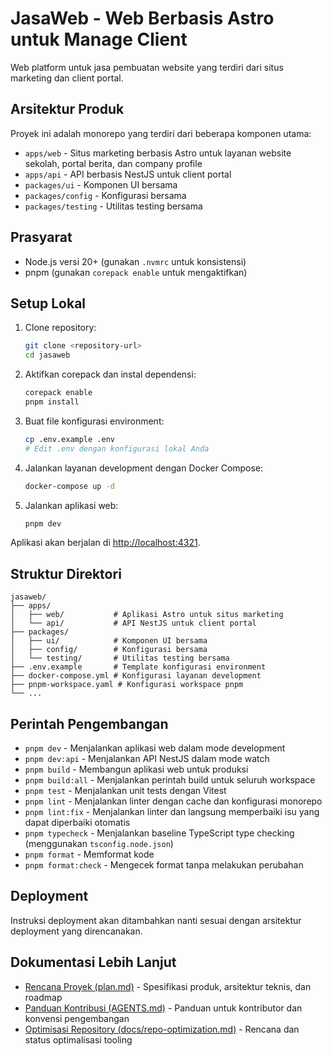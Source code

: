 # JasaWeb - Web Berbasis Astro untuk Manage Client

Web platform untuk jasa pembuatan website yang terdiri dari situs marketing dan client portal.

## Arsitektur Produk

Proyek ini adalah monorepo yang terdiri dari beberapa komponen utama:

- `apps/web` - Situs marketing berbasis Astro untuk layanan website sekolah, portal berita, dan company profile
- `apps/api` - API berbasis NestJS untuk client portal
- `packages/ui` - Komponen UI bersama
- `packages/config` - Konfigurasi bersama
- `packages/testing` - Utilitas testing bersama

## Prasyarat

- Node.js versi 20+ (gunakan `.nvmrc` untuk konsistensi)
- pnpm (gunakan `corepack enable` untuk mengaktifkan)

## Setup Lokal

1. Clone repository:
   ```bash
   git clone <repository-url>
   cd jasaweb
   ```

2. Aktifkan corepack dan instal dependensi:
   ```bash
   corepack enable
   pnpm install
   ```

3. Buat file konfigurasi environment:
   ```bash
   cp .env.example .env
   # Edit .env dengan konfigurasi lokal Anda
   ```

4. Jalankan layanan development dengan Docker Compose:
   ```bash
   docker-compose up -d
   ```

5. Jalankan aplikasi web:
   ```bash
   pnpm dev
   ```

Aplikasi akan berjalan di [http://localhost:4321](http://localhost:4321).

## Struktur Direktori

```
jasaweb/
├── apps/
│   ├── web/           # Aplikasi Astro untuk situs marketing
│   └── api/           # API NestJS untuk client portal
├── packages/
│   ├── ui/            # Komponen UI bersama
│   ├── config/        # Konfigurasi bersama
│   └── testing/       # Utilitas testing bersama
├── .env.example       # Template konfigurasi environment
├── docker-compose.yml # Konfigurasi layanan development
├── pnpm-workspace.yaml # Konfigurasi workspace pnpm
└── ...
```

## Perintah Pengembangan

- `pnpm dev` - Menjalankan aplikasi web dalam mode development
- `pnpm dev:api` - Menjalankan API NestJS dalam mode watch
- `pnpm build` - Membangun aplikasi web untuk produksi
- `pnpm build:all` - Menjalankan perintah build untuk seluruh workspace
- `pnpm test` - Menjalankan unit tests dengan Vitest
- `pnpm lint` - Menjalankan linter dengan cache dan konfigurasi monorepo
- `pnpm lint:fix` - Menjalankan linter dan langsung memperbaiki isu yang dapat diperbaiki otomatis
- `pnpm typecheck` - Menjalankan baseline TypeScript type checking (menggunakan `tsconfig.node.json`)
- `pnpm format` - Memformat kode
- `pnpm format:check` - Mengecek format tanpa melakukan perubahan

## Deployment

Instruksi deployment akan ditambahkan nanti sesuai dengan arsitektur deployment yang direncanakan.

## Dokumentasi Lebih Lanjut

- [Rencana Proyek (plan.md)](./plan.md) - Spesifikasi produk, arsitektur teknis, dan roadmap
- [Panduan Kontribusi (AGENTS.md)](./AGENTS.md) - Panduan untuk kontributor dan konvensi pengembangan
- [Optimisasi Repository (docs/repo-optimization.md)](./docs/repo-optimization.md) - Rencana dan status optimalisasi tooling